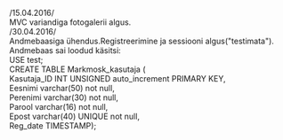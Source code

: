 /15.04.2016/<br />
MVC variandiga fotogalerii algus.<br />
/30.04.2016/<br />
Andmebaasiga ühendus.Registreerimine ja sessiooni algus("testimata").<br />
Andmebaas sai loodud käsitsi:<br />
USE test;<br />
CREATE TABLE Markmosk_kasutaja (<br />
    Kasutaja_ID INT UNSIGNED auto_increment PRIMARY KEY,<br />
    Eesnimi varchar(50) not null,<br />
    Perenimi varchar(30) not null, <br />
    Parool varchar(16) not null, <br />
    Epost varchar(40) UNIQUE not null,<br />
	Reg_date TIMESTAMP);<br />